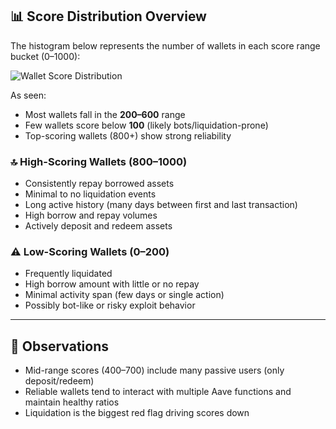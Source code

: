 ## 📊 Score Distribution Overview

The histogram below represents the number of wallets in each score range bucket (0–1000):

![Wallet Score Distribution](assets/score_distribution.png)

As seen:
- Most wallets fall in the **200–600** range
- Few wallets score below **100** (likely bots/liquidation-prone)
- Top-scoring wallets (800+) show strong reliability

### 🔝 High-Scoring Wallets (800–1000)
- Consistently repay borrowed assets
- Minimal to no liquidation events
- Long active history (many days between first and last transaction)
- High borrow and repay volumes
- Actively deposit and redeem assets

### ⚠️ Low-Scoring Wallets (0–200)
- Frequently liquidated
- High borrow amount with little or no repay
- Minimal activity span (few days or single action)
- Possibly bot-like or risky exploit behavior

---

## 🧠 Observations

- Mid-range scores (400–700) include many passive users (only deposit/redeem)
- Reliable wallets tend to interact with multiple Aave functions and maintain healthy ratios
- Liquidation is the biggest red flag driving scores down
